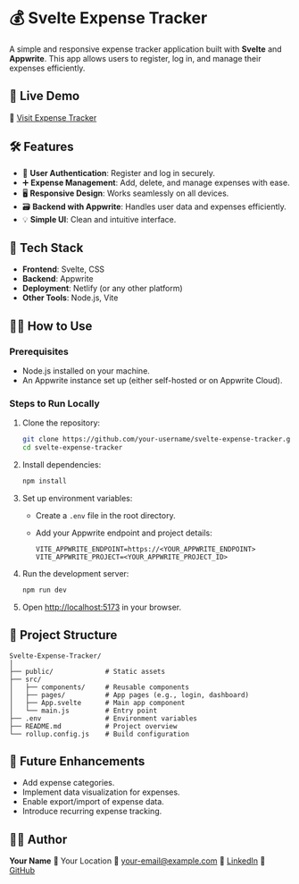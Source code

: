 

# 💰 Svelte Expense Tracker

A simple and responsive expense tracker application built with **Svelte** and **Appwrite**. This app allows users to register, log in, and manage their expenses efficiently.

## 🚀 Live Demo

🔗 [Visit Expense Tracker](https://github.com/chiragbhoi01/Chirag-Portfolio/blob/main/README.md)

## 🛠️ Features

* 🔐 **User Authentication**: Register and log in securely.
* ➕ **Expense Management**: Add, delete, and manage expenses with ease.
* 🖥️ **Responsive Design**: Works seamlessly on all devices.
* 🗃️ **Backend with Appwrite**: Handles user data and expenses efficiently.
* 💡 **Simple UI**: Clean and intuitive interface.

## 🧰 Tech Stack

* **Frontend**: Svelte, CSS
* **Backend**: Appwrite
* **Deployment**: Netlify (or any other platform)
* **Other Tools**: Node.js, Vite

## 🧑‍💻 How to Use

### Prerequisites

* Node.js installed on your machine.
* An Appwrite instance set up (either self-hosted or on Appwrite Cloud).

### Steps to Run Locally

1. Clone the repository:

   ```bash
   git clone https://github.com/your-username/svelte-expense-tracker.git
   cd svelte-expense-tracker
   ```

2. Install dependencies:

   ```bash
   npm install
   ```

3. Set up environment variables:

   * Create a `.env` file in the root directory.
   * Add your Appwrite endpoint and project details:

     ```env
     VITE_APPWRITE_ENDPOINT=https://<YOUR_APPWRITE_ENDPOINT>
     VITE_APPWRITE_PROJECT=<YOUR_APPWRITE_PROJECT_ID>
     ```

4. Run the development server:

   ```bash
   npm run dev
   ```

5. Open [http://localhost:5173](http://localhost:5173) in your browser.

## 📁 Project Structure

```
Svelte-Expense-Tracker/
│
├── public/             # Static assets
├── src/
│   ├── components/     # Reusable components
│   ├── pages/          # App pages (e.g., login, dashboard)
│   ├── App.svelte      # Main app component
│   └── main.js         # Entry point
├── .env                # Environment variables
├── README.md           # Project overview
└── rollup.config.js    # Build configuration
```

## 📌 Future Enhancements

* Add expense categories.
* Implement data visualization for expenses.
* Enable export/import of expense data.
* Introduce recurring expense tracking.

## 🙋‍♂️ Author

**Your Name**
📍 Your Location
📧 [your-email@example.com](mailto:your-email@example.com)
🔗 [LinkedIn](https://www.linkedin.com/in/your-profile)
🔗 [GitHub](https://github.com/your-username)

